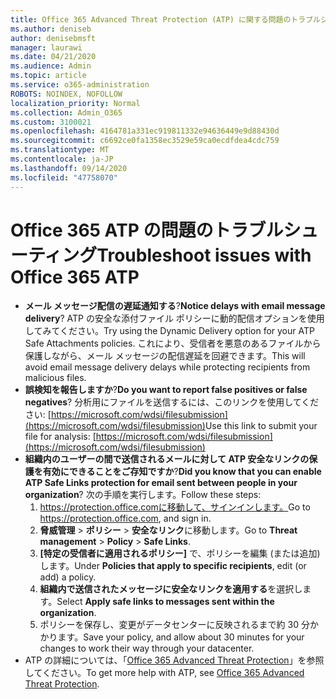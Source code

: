 ```yaml
---
title: Office 365 Advanced Threat Protection (ATP) に関する問題のトラブルシューティング
ms.author: deniseb
author: denisebmsft
manager: laurawi
ms.date: 04/21/2020
ms.audience: Admin
ms.topic: article
ms.service: o365-administration
ROBOTS: NOINDEX, NOFOLLOW
localization_priority: Normal
ms.collection: Admin_O365
ms.custom: 3100021
ms.openlocfilehash: 4164781a331ec919811332e94636449e9d88430d
ms.sourcegitcommit: c6692ce0fa1358ec3529e59ca0ecdfdea4cdc759
ms.translationtype: MT
ms.contentlocale: ja-JP
ms.lasthandoff: 09/14/2020
ms.locfileid: "47758070"
---
```

# <a name="troubleshoot-issues-with-office-365-atp"></a><span data-ttu-id="22cf0-102">Office 365 ATP の問題のトラブルシューティング</span><span class="sxs-lookup"><span data-stu-id="22cf0-102">Troubleshoot issues with Office 365 ATP</span></span>

- <span data-ttu-id="22cf0-103">**メール メッセージ配信の遅延通知する**?</span><span class="sxs-lookup"><span data-stu-id="22cf0-103">**Notice delays with email message delivery**?</span></span> <span data-ttu-id="22cf0-104">ATP の安全な添付ファイル ポリシーに動的配信オプションを使用してみてください。</span><span class="sxs-lookup"><span data-stu-id="22cf0-104">Try using the Dynamic Delivery option for your ATP Safe Attachments policies.</span></span> <span data-ttu-id="22cf0-105">これにより、受信者を悪意のあるファイルから保護しながら、メール メッセージの配信遅延を回避できます。</span><span class="sxs-lookup"><span data-stu-id="22cf0-105">This will avoid email message delivery delays while protecting recipients from malicious files.</span></span>
- <span data-ttu-id="22cf0-106">**誤検知を報告しますか**?</span><span class="sxs-lookup"><span data-stu-id="22cf0-106">**Do you want to report false positives or false negatives**?</span></span> <span data-ttu-id="22cf0-107">分析用にファイルを送信するには、このリンクを使用してください: [https://microsoft.com/wdsi/filesubmission](https://microsoft.com/wdsi/filesubmission)</span><span class="sxs-lookup"><span data-stu-id="22cf0-107">Use this link to submit your file for analysis: [https://microsoft.com/wdsi/filesubmission](https://microsoft.com/wdsi/filesubmission)</span></span>
- <span data-ttu-id="22cf0-108">**組織内のユーザーの間で送信されるメールに対して ATP 安全なリンクの保護を有効にできることをご存知ですか**?</span><span class="sxs-lookup"><span data-stu-id="22cf0-108">**Did you know that you can enable ATP Safe Links protection for email sent between people in your organization**?</span></span> <span data-ttu-id="22cf0-109">次の手順を実行します。</span><span class="sxs-lookup"><span data-stu-id="22cf0-109">Follow these steps:</span></span>
    1. <span data-ttu-id="22cf0-110">https://protection.office.comに移動して、サインインします。</span><span class="sxs-lookup"><span data-stu-id="22cf0-110">Go to https://protection.office.com, and sign in.</span></span>
    2. <span data-ttu-id="22cf0-111">**脅威管理** > **ポリシー** > **安全なリンク**に移動します。</span><span class="sxs-lookup"><span data-stu-id="22cf0-111">Go to **Threat management** > **Policy** > **Safe Links**.</span></span>
    3. <span data-ttu-id="22cf0-112">**[特定の受信者に適用されるポリシー]** で、ポリシーを編集 (または追加) します。</span><span class="sxs-lookup"><span data-stu-id="22cf0-112">Under **Policies that apply to specific recipients**, edit (or add) a policy.</span></span>
    4. <span data-ttu-id="22cf0-113">**組織内で送信されたメッセージに安全なリンクを適用する**を選択します。</span><span class="sxs-lookup"><span data-stu-id="22cf0-113">Select **Apply safe links to messages sent within the organization**.</span></span>
    5. <span data-ttu-id="22cf0-114">ポリシーを保存し、変更がデータセンターに反映されるまで約 30 分かかります。</span><span class="sxs-lookup"><span data-stu-id="22cf0-114">Save your policy, and allow about 30 minutes for your changes to work their way through your datacenter.</span></span>
- <span data-ttu-id="22cf0-115">ATP の詳細については、「[Office 365 Advanced Threat Protection](https://docs.microsoft.com/microsoft-365/security/office-365-security/office-365-atp)」を参照してください。</span><span class="sxs-lookup"><span data-stu-id="22cf0-115">To get more help with ATP, see [Office 365 Advanced Threat Protection](https://docs.microsoft.com/microsoft-365/security/office-365-security/office-365-atp).</span></span>